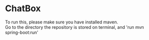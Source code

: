 # ChatBox
To run this, please make sure you have installed maven. <br/>
Go to the directory the repository is stored on terminal, and 'run mvn spring-boot:run'